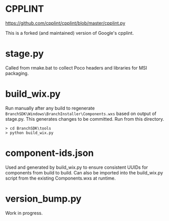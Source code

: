 # CPPLINT
https://github.com/cpplint/cpplint/blob/master/cpplint.py

This is a forked (and maintained) version of Google's cpplint.

# stage.py
Called from rmake.bat to collect Poco headers and libraries for MSI packaging.

# build_wix.py

Run manually after any build to regenerate `BranchSDK\Windows\BranchInstaller\Components.wxs`
based on output of stage.py. This generates changes to be committed. Run from this directory.

```
> cd BranchSDK\tools
> python build_wix.py
```

# component-ids.json

Used and generated by build_wix.py to ensure consistent UUIDs for components from build to
build. Can also be imported into the build_wix.py script from the existing Components.wxs at
runtime.

# version_bump.py

Work in progress.
